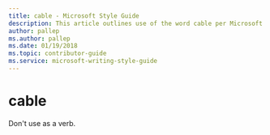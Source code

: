```yaml
---
title: cable - Microsoft Style Guide
description: This article outlines use of the word cable per Microsoft style guidelines.
author: pallep
ms.author: pallep
ms.date: 01/19/2018
ms.topic: contributor-guide
ms.service: microsoft-writing-style-guide
---
```


# cable

Don't use as a verb. 

